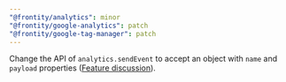 ```yaml
---
"@frontity/analytics": minor
"@frontity/google-analytics": patch
"@frontity/google-tag-manager": patch
---
```


Change the API of `analytics.sendEvent` to accept an object with `name` and `payload` properties ([Feature discussion](https://community.frontity.org/t/the-analytics-library/1103)).

